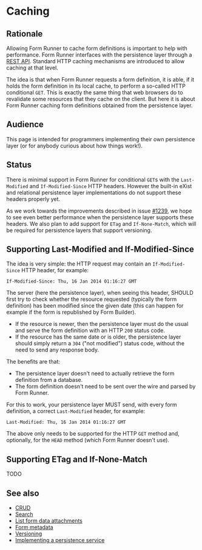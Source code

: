 # Caching

## Rationale

Allowing Form Runner to cache form definitions is important to help with performance. Form Runner interfaces with the persistence layer through a [REST API](../../../form-runner/api/persistence/README.md). Standard HTTP caching mechanisms are introduced to allow caching at that level.

The idea is that when Form Runner requests a form definition, it is able, if it holds the form definition in its local cache, to perform a so-called HTTP conditional `GET`. This is exactly the same thing that web browsers do to revalidate some resources that they cache on the client. But here it is about Form Runner caching form definitions obtained from the persistence layer.

## Audience

This page is intended for programmers implementing their own persistence layer (or for anybody curious about how things work!).

## Status

There is minimal support in Form Runner for conditional `GET`s with the `Last-Modified` and `If-Modified-Since` HTTP headers. However the built-in eXist and relational persistence layer implementations do not support these headers properly yet.

As we work towards the improvements described in issue [#1239](https://github.com/orbeon/orbeon-forms/issues/1239), we hope to see even better performance when the persistence layer supports these headers. We also plan to add support for `ETag` and `If-None-Match`, which will be required for persistence layers that support versioning.

## Supporting Last-Modified and If-Modified-Since

The idea is very simple: the HTTP request may contain an `If-Modified-Since` HTTP header, for example:

    If-Modified-Since: Thu, 16 Jan 2014 01:16:27 GMT

The server (here the persistence layer), when seeing this header, SHOULD first try to check whether the resource requested (typically the form definition) has been modified since the given date (this can happen for example if the form is republished by Form Builder).

- If the resource is newer, then the persistence layer must do the usual and serve the form definition with an HTTP `200` status code.
- If the resource has the same date or is older, the persistence layer should simply return a `304` ("not modified") status code, without the need to send any response body.

The benefits are that:

- The persistence layer doesn't need to actually retrieve the form definition from a database.
- The form definition doesn't need to be sent over the wire and parsed by Form Runner.

For this to work, your persistence layer MUST send, with every form definition, a correct `Last-Modified` header, for example:

    Last-Modified: Thu, 16 Jan 2014 01:16:27 GMT

The above only needs to be supported for the HTTP `GET` method and, optionally, for the `HEAD` method (which Form Runner doesn't use).

## Supporting ETag and If-None-Match

TODO

## See also

- [CRUD](crud.md)
- [Search](search.md)
- [List form data attachments](list-form-data-attachments.md)
- [Form metadata](forms-metadata.md)
- [Versioning](versioning.md)
- [Implementing a persistence service](implementing-a-persistence-service.md)